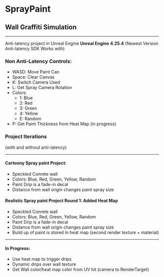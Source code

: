 # SprayPaint
## Wall Graffiti Simulation
________________________________
Anti-latency project in Unreal Engine
**Unreal Engine 4.25.4** (Newest Version Anti-latency SDK Works with)

### Non Anti-Latency Controls:

- WASD: Move Paint Can
- Space: Clear Canvas
- K: Switch Camera Used
- L: Get Spray Camera Rotation
- Colors:
  - 1: Blue
  - 2: Red
  - 3: Green
  - 4: Yellow
  - E: Random
- P: Get Paint Thickness from Heat Map (in progress)

### Project Iterations 
(with and without anti-latency)
_________________________________

#### Cartoony Spray paint Project:
- Speckled Conrete wall
- Colors: Blue, Red, Green, Yellow, Random
- Paint Drip is a fade-in decal
- Distance from wall origin changes paint spray size

#### Realistic Spray paint Project Round 1: Added Heat Map
- Speckled Conrete wall
- Colors: Blue, Red, Green, Yellow, Random
- Paint Drip is a fade-in decal
- Distance from wall origin changes paint spray size
- Build up of paint is stored in heat map (second render texture + material)

_________________________________

#### In Progress:

- Use heat map to trigger drips
- Dynamic drips over wall texture
- Get Wall color/heat map color from UV hit (camera to RenderTarget)






